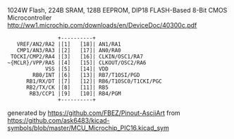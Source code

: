 1024W Flash, 224B SRAM, 128B EEPROM, DIP18
FLASH-Based 8-Bit CMOS Microcontroller
http://ww1.microchip.com/downloads/en/DeviceDoc/40300c.pdf


	                +----------+
	   VREF/AN2/RA2 |[1]   [18]| AN1/RA1
	   CMP1/AN3/RA3 |[2]   [17]| AN0/RA0
	 TOCKI/CMP2/RA4 |[3]   [16]| CLKIN/OSC1/RA7
	~{MCLR}/VPP/RA5 |[4]   [15]| CLKOUT/OSC2/RA6
	            VSS |[5]   [14]| VDD
	        RB0/INT |[6]   [13]| RB7/T1OSI/PGD
	      RB1/RX/DT |[7]   [12]| RB6/T1OSC0/T1CKI/PGC
	      RB2/TX/CK |[8]   [11]| RB5
	       RB3/CCP1 |[9]   [10]| RB4/PGM
	                +----------+


generated by https://github.com/FBEZ/Pinout-AsciiArt from https://github.com/ask6483/kicad-symbols/blob/master/MCU_Microchip_PIC16.kicad_sym